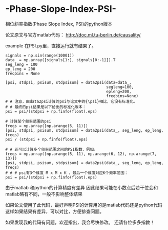 # -Phase-Slope-Index-PSI-
相位斜率指数(Phase Slope Index, PSI)的python版本

论文原文与官方matlab代码：
http://doc.ml.tu-berlin.de/causality/

example 在PSI.py里，直接运行就有结果了。


    signals = np.sin(range(10001))
    data_ = np.array([signals[1:], signals[0:-1]]).T
    seg_leng = 100
    ep_leng = 200
    freqbins = None

    [psi, stdpsi, psisum, stdpsisum] = data2psi(data=data_,
                                                segleng=100,
                                                epleng=200,
                                                freqbins=None)
    # # 注意，由data2psi计算的psi与论文中的{\psi}相比，它没有标准化。
    # # 最终的psi结果是以下给出的标准化版本：
    psi = psi/(stdpsi + np.finfo(float).eps)

    # 计算某个频率范围的psi
    freqs = np.array([np.arange(5, 11)])
    [psi, stdpsi, psisum, stdpsisum] = data2psi(data_, seg_leng, ep_leng, freqs)
    psi / (stdpsi + np.finfo(float).eps)

    # # 还可以计算多个频率范围之间的PSI指数，例如。
    freqs = np.array([np.arange(5, 11), np.arange(6, 12), np.arange(7, 13)])
    [psi, stdpsi, psisum, stdpsisum] = data2psi(data_, seg_leng, ep_leng, freqs)
    # # # psi有3个维度 M x M x K ，最后一个维度对应K个频率范围：
    psi = psi/(stdpsi + np.finfo(float).eps)

由于matlab 和python的计算精度有差异
因此结果可能在小数点后若干位会和matlab略有不同，一般不影响整体结果

如果论文使用了此代码，最好声明PSI的计算用的是matlab代码还是python代码
这样如果结果有差异，可以对比，方便排查问题。

如果发现我的代码有问题，欢迎指出，我会尽快修改。
还请各位多多指教！
